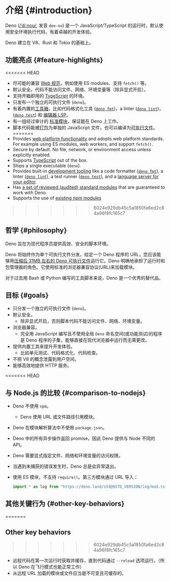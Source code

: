 # 介绍 {#introduction}

Deno ([/ˈdiːnoʊ/](http://ipa-reader.xyz/?text=%CB%88di%CB%90no%CA%8A), 发音
`dee-no`) 是一个 JavaScript/TypeScript 的运行时，默认使用安全环境执行代码，有着卓越的开发体验。

Deno 建立在 V8、Rust 和 Tokio 的基础上。

## 功能亮点 {#feature-highlights}

<<<<<<< HEAD
- 尽可能的兼容 [Web 规范](./runtime/web_platform_apis.md)，例如使用 ES modules、支持 `fetch()`
  等。
- 默认安全。代码不能访问文件、网络、环境变量等（除非显式开启）。
- 支持开箱即用的 [TypeScript](./typescript.md) 的环境。
- 只发布一个独立的可执行文件 (`deno`)。
- 有着内置的[工具箱](./tools.md)，比如代码格式化工具 ([`deno fmt`](./tools/formatter.md))，a linter
  ([`deno lint`](./tools/linter.md))，([`deno test`](./testing.md)) 和
  [编辑器 LSP](./getting_started/setup_your_environment.md#using-an-editoride)。
- 有一组经过审计的 [标准模块](https://deno.land/std/)，保证能在 Deno 上工作。
- 脚本代码能被[打包](./tools/bundler.md)为单独的 JavaScript
  文件，也可以编译为[可执行文件](./tools/compiler.md)。
=======
- Provides [web platform functionality](./runtime/web_platform_apis.md) and
  adopts web platform standards. For example using ES modules, web workers, and
  support `fetch()`.
- Secure by default. No file, network, or environment access unless explicitly
  enabled.
- Supports [TypeScript](./advanced/typescript.md) out of the box.
- Ships a single executable (`deno`).
- Provides built-in [development tooling](./tools.md) like a code formatter
  ([`deno fmt`](./tools/formatter.md)), a linter
  ([`deno lint`](./tools/linter.md)), a test runner
  ([`deno test`](./basics/testing.md)), and a
  [language server for your editor](./getting_started/setup_your_environment.md#using-an-editoride).
- Has
  [a set of reviewed (audited) standard modules](https://deno.land/std@$STD_VERSION)
  that are guaranteed to work with Deno.
- Supports the use of [existing npm modules](./node.md)
>>>>>>> 6024e929db45c5a1850fa6ed2c84a96f8fc165c7

## 哲学 {#philosophy}

Deno 旨在为现代程序员提供高效、安全的脚本环境。

Deno 将始终作为单个可执行文件分发。给定一个 Deno 程序的
URL，您应该能够用[压缩后 31MB 左右的 Deno 可执行文件](https://github.com/denoland/deno/releases)运行它。Deno
明确地承担了运行时和包管理器的角色。它使用标准的浏览器兼容协议(URL)来加载模块。

对于过去用 Bash 或 Python 编写的工具脚本来说，Deno 是一个优秀的替代品。

## 目标 {#goals}

- 只分发一个独立的可执行文件 (`deno`)。
- 默认安全。
  - 除非显式开启，否则脚本代码不能访问文件、网络、环境变量。
- 浏览器兼容。
  - 完全用 JavaScript 编写且不使用全局 `Deno` 命名空间(或功能测试)的程序是 Deno
    程序的子集，能够直接在现代浏览器中运行而无需更改。
- 提供内置工具来提升开发体验。
  - 比如单元测试、代码格式化、代码检查。
- 不把 V8 的概念泄露到用户空间。
- 能够高效地提供 HTTP 服务。

<<<<<<< HEAD
## 与 Node.js 的比较 {#comparison-to-nodejs}

- Deno 不使用 `npm`。
  - Deno 使用 URL 或文件路径引用模块。
- Deno 在模块解析算法中不使用 `package.json`。
- Deno 中的所有异步操作返回 promise，因此 Deno 提供与 Node 不同的 API。
- Deno 需要显式指定文件、网络和环境变量的访问权限。
- 当遇到未捕获的错误发生时，Deno 总是会异常退出。
- 使用 ES 模块，不支持 `require()`。第三方模块通过 URL 导入：

  ```javascript
  import * as log from "https://deno.land/std@$STD_VERSION/log/mod.ts";
  ```

## 其他关键行为 {#other-key-behaviors}
=======
## Other key behaviors
>>>>>>> 6024e929db45c5a1850fa6ed2c84a96f8fc165c7

- 远程代码在第一次运行时获取并缓存，直到代码通过 `--reload` 选项运行。（所以 Deno 在飞行模式也能正常工作）
- 从远程 URL 加载的模块或文件应当是不可变且可缓存的。
